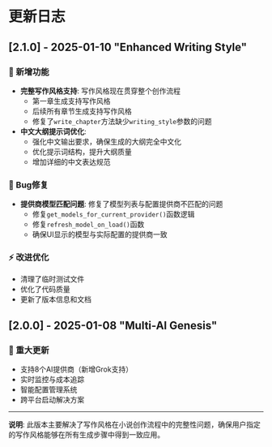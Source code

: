 # 更新日志

## [2.1.0] - 2025-01-10 "Enhanced Writing Style"

### 🎉 新增功能
- **完整写作风格支持**: 写作风格现在贯穿整个创作流程
  - 第一章生成支持写作风格
  - 后续所有章节生成支持写作风格
  - 修复了`write_chapter`方法缺少`writing_style`参数的问题
- **中文大纲提示词优化**: 
  - 强化中文输出要求，确保生成的大纲完全中文化
  - 优化提示词结构，提升大纲质量
  - 增加详细的中文表达规范

### 🔧 Bug修复
- **提供商模型匹配问题**: 修复了模型列表与配置提供商不匹配的问题
  - 修复`get_models_for_current_provider()`函数逻辑
  - 修复`refresh_model_on_load()`函数
  - 确保UI显示的模型与实际配置的提供商一致

### ⚡ 改进优化
- 清理了临时测试文件
- 优化了代码质量
- 更新了版本信息和文档

## [2.0.0] - 2025-01-08 "Multi-AI Genesis" 

### 🎉 重大更新
- 支持8个AI提供商（新增Grok支持）
- 实时监控与成本追踪
- 智能配置管理系统
- 跨平台启动解决方案

---

**说明**: 此版本主要解决了写作风格在小说创作流程中的完整性问题，确保用户指定的写作风格能够在所有生成步骤中得到一致应用。